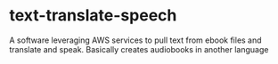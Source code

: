 # text-translate-speech
A software leveraging AWS services to pull text from ebook files and translate and speak. Basically creates audiobooks in another language
